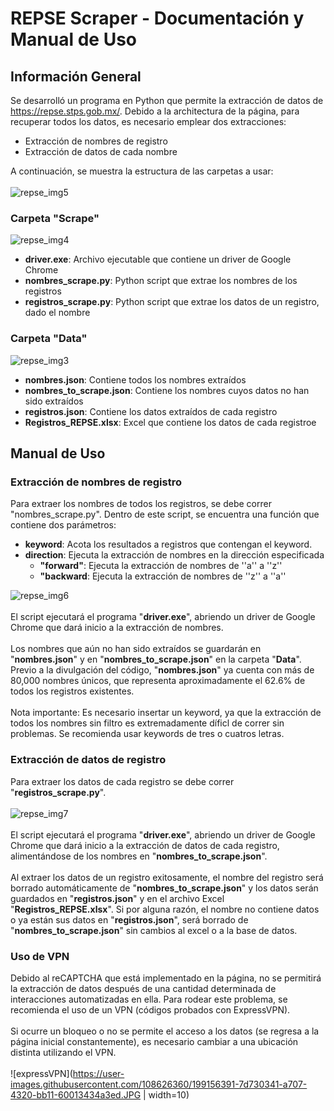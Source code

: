 # REPSE Scraper - Documentación y Manual de Uso
## Información General
Se desarrolló un programa en Python que permite la extracción de datos de https://repse.stps.gob.mx/.
Debido a la architectura de la página, para recuperar todos los datos, es necesario emplear dos extracciones:
* Extracción de nombres de registro
* Extracción de datos de cada nombre <br/>
<!-- -->
A continuación, se muestra la estructura de las carpetas a usar: <br/> <br/>
![repse_img5](https://user-images.githubusercontent.com/108626360/199153187-9e032976-9c91-412b-b7a7-b5df5f808063.JPG)

### Carpeta "Scrape"
![repse_img4](https://user-images.githubusercontent.com/108626360/199153939-1d231009-bda5-4f8f-af46-f1544a5ea55e.JPG)
* **driver.exe**: Archivo ejecutable que contiene un driver de Google Chrome
* **nombres_scrape.py**: Python script que extrae los nombres de los registros
* **registros_scrape.py**: Python script que extrae los datos de un registro, dado el nombre

### Carpeta "Data"
![repse_img3](https://user-images.githubusercontent.com/108626360/199154149-9e2cbb2c-7f54-4df7-8249-a0679ebb60cc.JPG)
* **nombres.json**: Contiene todos los nombres extraídos
* **nombres_to_scrape.json**: Contiene los nombres cuyos datos no han sido extraídos
* **registros.json**: Contiene los datos extraídos de cada registro
* **Registros_REPSE.xlsx**: Excel que contiene los datos de cada registroe

## Manual de Uso
### Extracción de nombres de registro
Para extraer los nombres de todos los registros, se debe correr "nombres\_scrape.py". Dentro de este script, se encuentra una función que contiene dos parámetros:
* **keyword**:  Acota los resultados a registros que contengan el keyword.
* **direction**: Ejecuta la extracción de nombres en la dirección especificada
  * **"forward"**: Ejecuta la extracción de nombres de ''a'' a ''z''
  * **"backward**: Ejecuta la extracción de nombres de ''z'' a ''a''
  <!-- -->
<!-- -->
![repse_img6](https://user-images.githubusercontent.com/108626360/199155284-f3cfff3c-f6c8-4cb7-aa1f-b361bc9350c0.JPG) <br/> <br/> 
El script ejecutará el programa "**driver.exe**", abriendo un driver de Google Chrome que dará inicio a la extracción de nombres.
<br/> <br/>
Los nombres que aún no han sido extraídos se guardarán en "**nombres.json**" y en "**nombres_to_scrape.json**"
en la carpeta "**Data**". Previo a la divulgación del código, "**nombres.json**" ya cuenta con más de 80,000 nombres únicos, que representa aproximadamente el 62.6% de todos los registros existentes.
<br/> <br/>
Nota importante: Es necesario insertar un keyword, ya que la extracción de todos los nombres sin filtro es extremadamente díficl de correr sin problemas. Se recomienda usar keywords de tres o cuatros letras.  


### Extracción de datos de registro
Para extraer los datos de cada registro se debe correr "**registros_scrape.py**". <br/> <br/>
![repse_img7](https://user-images.githubusercontent.com/108626360/199155486-f1fd328c-bb75-4ccc-acc7-3869e315df95.JPG) <br/> <br/>
El script ejecutará el programa "**driver.exe**", abriendo un driver de Google Chrome que dará inicio a la extracción de datos de cada registro, alimentándose de los nombres en "**nombres_to_scrape.json**".
<br/> <br/>
Al extraer los datos de un registro exitosamente, el nombre del registro será borrado automáticamente de "**nombres_to_scrape.json**" y los datos serán guardados en "**registros.json**" y en el archivo Excel "**Registros_REPSE.xlsx**". Si por alguna razón, el nombre no contiene datos o ya están sus datos en "**registros.json**", será borrado de "**nombres_to_scrape.json**" sin cambios al excel o a la base de datos.

### Uso de VPN
Debido al reCAPTCHA que está implementado en la página, no se permitirá la extracción de datos después de una cantidad determinada de interacciones automatizadas en ella. Para rodear este problema, se recomienda el uso de un VPN (códigos probados con ExpressVPN).
<br/> <br/>
Si ocurre un bloqueo o no se permite el acceso a los datos (se regresa a la página inicial constantemente), es necesario cambiar a una ubicación distinta utilizando el VPN. <br/> <br/>
![expressVPN](https://user-images.githubusercontent.com/108626360/199156391-7d730341-a707-4320-bb11-60013434a3ed.JPG | width=10) <br/> <br/>



